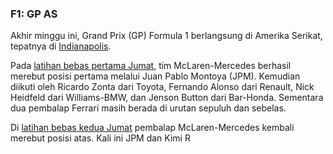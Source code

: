 ### F1: GP AS

Akhir minggu ini, Grand Prix (GP) Formula 1 berlangsung di Amerika Serikat, tepatnya di [Indianapolis](http://www.usgpindy.com/). 

Pada [latihan bebas pertama Jumat](http://www.formula1.com/race/result/740/9.html), tim McLaren-Mercedes berhasil merebut posisi pertama melalui Juan Pablo Montoya (JPM). Kemudian diikuti oleh Ricardo Zonta dari Toyota, Fernando Alonso dari Renault, Nick Heidfeld dari Williams-BMW, dan Jenson Button dari Bar-Honda. Sementara dua pembalap Ferrari masih berada di urutan sepuluh dan sebelas.


Di [latihan bebas kedua Jumat](http://www.formula1.com/race/result/740/10.html) pembalap McLaren-Mercedes kembali merebut posisi atas. Kali ini JPM dan Kimi R

<!-- METADATA: {"time": "2005-06-18 08:11:19", "title": "F1: GP AS"} -->
